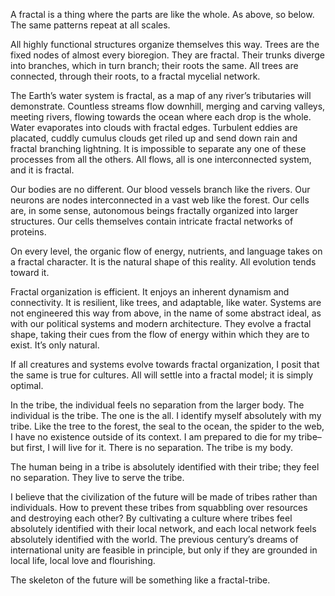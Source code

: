 A fractal is a thing where the parts are like the whole. As above, so below. The same patterns repeat at all scales.

All highly functional structures organize themselves this way. Trees are the fixed nodes of almost every bioregion. They are fractal. Their trunks diverge into branches, which in turn branch; their roots the same. All trees are connected, through their roots, to a fractal mycelial network.

The Earth’s water system is fractal, as a map of any river’s tributaries will demonstrate. Countless streams flow downhill, merging and carving valleys, meeting rivers, flowing towards the ocean where each drop is the whole. Water evaporates into clouds with fractal edges. Turbulent eddies are placated, cuddly cumulus clouds get riled up and send down rain and fractal branching lightning. It is impossible to separate any one of these processes from all the others. All flows, all is one interconnected system, and it is fractal.

Our bodies are no different. Our blood vessels branch like the rivers. Our neurons are nodes interconnected in a vast web like the forest. Our cells are, in some sense, autonomous beings fractally organized into larger structures. Our cells themselves contain intricate fractal networks of proteins.

On every level, the organic flow of energy, nutrients, and language takes on a fractal character. It is the natural shape of this reality. All evolution tends toward it.

Fractal organization is efficient. It enjoys an inherent dynamism and connectivity. It is resilient, like trees, and adaptable, like water. Systems are not engineered this way from above, in the name of some abstract ideal, as with our political systems and modern architecture. They evolve a fractal shape, taking their cues from the flow of energy within which they are to exist. It’s only natural.

If all creatures and systems evolve towards fractal organization, I posit that the same is true for cultures. All will settle into a fractal model; it is simply optimal. 

In the tribe, the individual feels no separation from the larger body. The individual is the tribe. The one is the all. I identify myself absolutely with my tribe. Like the tree to the forest, the seal to the ocean, the spider to the web, I have no existence outside of its context. I am prepared to die for my tribe–but first, I will live for it. There is no separation. The tribe is my body.

The human being in a tribe is absolutely identified with their tribe; they feel no separation. They live to serve the tribe.

I believe that the civilization of the future will be made of tribes rather than individuals. How to prevent these tribes from squabbling over resources and destroying each other? By cultivating a culture where tribes feel absolutely identified with their local network, and each local network feels absolutely identified with the world. The previous century’s dreams of international unity are feasible in principle, but only if they are grounded in local life, local love and flourishing.

The skeleton of the future will be something like a fractal-tribe. 

###